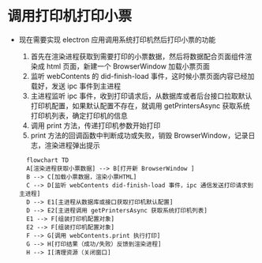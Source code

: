 # 调用打印机打印小票

- 现在需要实现 electron 应用调用系统打印机然后打印小票的功能
  1. 首先在渲染进程获取到需要打印的小票数据，然后将数据配合页面组件渲染成 html 页面，新建一个 BrowserWindow 加载小票页面
  2. 监听 webContents 的 did-finish-load 事件，这时候小票页面内容已经加载好，发送 ipc 事件到主进程
  3. 主进程监听 ipc 事件，收到打印请求后，从数据库或者后台接口拉取默认打印机配置，如果默认配置不存在，就调用 getPrintersAsync 获取系统打印机列表，确定打印机的信息
  4. 调用 print 方法，传递打印机参数开始打印
  5. print 方法的回调函数中判断成功或失败，销毁 BrowserWindow，记录日志，渲染进程弹出提示

    ```mermaid
      flowchart TD
      A[渲染进程获取小票数据] --> B[打开新 BrowserWindow ]
      B --> C[加载小票数据，渲染小票HTML]
      C --> D[监听 webContents did-finish-load 事件，ipc 通信发送打印请求到主进程]
      D --> E1[主进程从数据库或接口获取打印机默认配置]
      D --> E2[主进程调用 getPrintersAsync 获取系统打印机列表]
      E1 --> F[组装打印机配置对象]
      E2 --> F[组装打印机配置对象]
      F --> G[调用 webContents.print 执行打印]
      G --> H[打印结果（成功/失败）反馈到渲染进程]
      H --> I[清理资源（关闭窗口]

    ```
